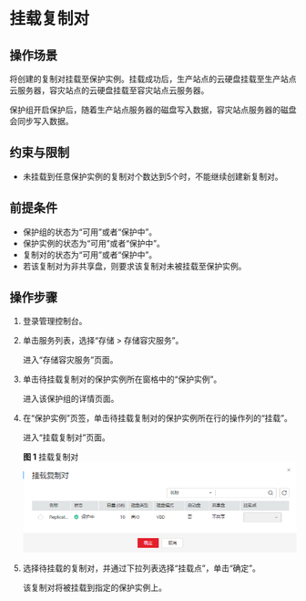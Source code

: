 # 挂载复制对<a name="ZH-CN_TOPIC_0110273587"></a>

## 操作场景<a name="section205384017234"></a>

将创建的复制对挂载至保护实例。挂载成功后，生产站点的云硬盘挂载至生产站点云服务器，容灾站点的云硬盘挂载至容灾站点云服务器。

保护组开启保护后，随着生产站点服务器的磁盘写入数据，容灾站点服务器的磁盘会同步写入数据。

## 约束与限制<a name="section660175131019"></a>

-   未挂载到任意保护实例的复制对个数达到5个时，不能继续创建新复制对。

## 前提条件<a name="section189551041174318"></a>

-   保护组的状态为“可用”或者“保护中”。
-   保护实例的状态为“可用”或者“保护中”。
-   复制对的状态为“可用”或者“保护中”。
-   若该复制对为非共享盘，则要求该复制对未被挂载至保护实例。

## 操作步骤<a name="section1823128444"></a>

1.  登录管理控制台。
2.  单击服务列表，选择“存储 \> 存储容灾服务”。

    进入“存储容灾服务”页面。

3.  单击待挂载复制对的保护实例所在窗格中的“保护实例”。

    进入该保护组的详情页面。

4.  在“保护实例”页签，单击待挂载复制对的保护实例所在行的操作列的“挂载”。

    进入“挂载复制对”页面。

    **图 1**  挂载复制对<a name="fig31739253566"></a>  
    ![](figures/挂载复制对.png "挂载复制对")

5.  选择待挂载的复制对，并通过下拉列表选择“挂载点”，单击“确定”。

    该复制对将被挂载到指定的保护实例上。


